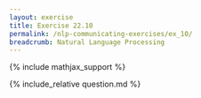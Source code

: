 ```yaml
---
layout: exercise
title: Exercise 22.10
permalink: /nlp-communicating-exercises/ex_10/
breadcrumb: Natural Language Processing
---
```


{% include mathjax_support %}

<div><i class="arrow-up loader" data-chapter="nlp-communicating-exercises" data-exercise="ex_10" data-rating="0"></i></div>
{% include_relative question.md %}
